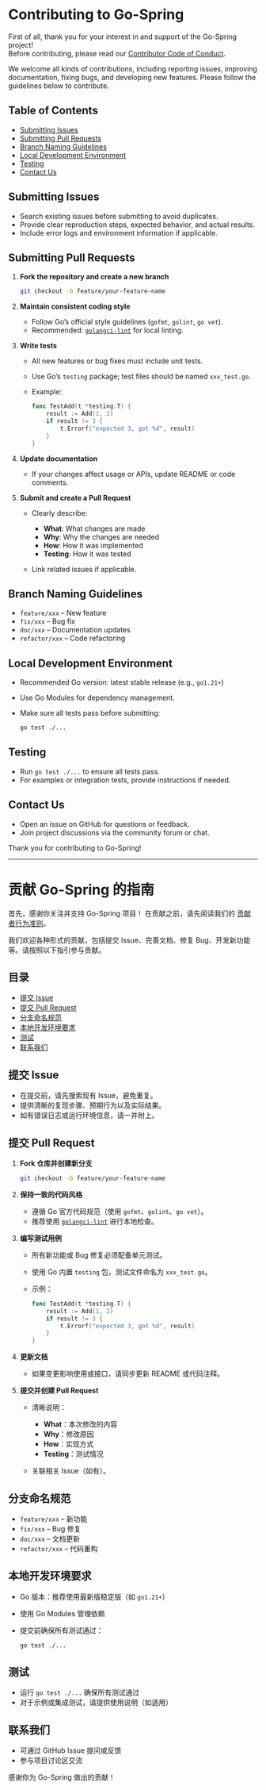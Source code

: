# Contributing to Go-Spring

First of all, thank you for your interest in and support of the Go-Spring project!  
Before contributing, please read our [Contributor Code of Conduct](CODE_OF_CONDUCT.md).

We welcome all kinds of contributions, including reporting issues, improving documentation, fixing bugs, and developing
new features. Please follow the guidelines below to contribute.

## Table of Contents

- [Submitting Issues](#submitting-issues)
- [Submitting Pull Requests](#submitting-pull-requests)
- [Branch Naming Guidelines](#branch-naming-guidelines)
- [Local Development Environment](#local-development-environment)
- [Testing](#testing)
- [Contact Us](#contact-us)

## Submitting Issues

- Search existing issues before submitting to avoid duplicates.
- Provide clear reproduction steps, expected behavior, and actual results.
- Include error logs and environment information if applicable.

## Submitting Pull Requests

1. **Fork the repository and create a new branch**

   ```bash
   git checkout -b feature/your-feature-name
   ````

2. **Maintain consistent coding style**

   * Follow Go’s official style guidelines (`gofmt`, `golint`, `go vet`).
   * Recommended: [`golangci-lint`](https://github.com/golangci/golangci-lint) for local linting.

3. **Write tests**

   * All new features or bug fixes must include unit tests.
   * Use Go’s `testing` package; test files should be named `xxx_test.go`.
   * Example:

     ```go
     func TestAdd(t *testing.T) {
         result := Add(1, 2)
         if result != 3 {
             t.Errorf("expected 3, got %d", result)
         }
     }
     ```

4. **Update documentation**

   * If your changes affect usage or APIs, update README or code comments.

5. **Submit and create a Pull Request**

   * Clearly describe:

      * **What**: What changes are made
      * **Why**: Why the changes are needed
      * **How**: How it was implemented
      * **Testing**: How it was tested
   * Link related issues if applicable.

## Branch Naming Guidelines

* `feature/xxx` – New feature
* `fix/xxx` – Bug fix
* `doc/xxx` – Documentation updates
* `refactor/xxx` – Code refactoring

## Local Development Environment

* Recommended Go version: latest stable release (e.g., `go1.21+`)
* Use Go Modules for dependency management.
* Make sure all tests pass before submitting:

  ```bash
  go test ./...
  ```

## Testing

* Run `go test ./...` to ensure all tests pass.
* For examples or integration tests, provide instructions if needed.

## Contact Us

* Open an issue on GitHub for questions or feedback.
* Join project discussions via the community forum or chat.

Thank you for contributing to Go-Spring!

---

# 贡献 Go-Spring 的指南

首先，感谢你关注并支持 Go-Spring 项目！
在贡献之前，请先阅读我们的 [贡献者行为准则](CODE_OF_CONDUCT.md)。

我们欢迎各种形式的贡献，包括提交 Issue、完善文档、修复 Bug、开发新功能等。请按照以下指引参与贡献。

## 目录

* [提交 Issue](#提交-issue)
* [提交 Pull Request](#提交-pull-request)
* [分支命名规范](#分支命名规范)
* [本地开发环境要求](#本地开发环境要求)
* [测试](#测试)
* [联系我们](#联系我们)

## 提交 Issue

* 在提交前，请先搜索现有 Issue，避免重复。
* 提供清晰的复现步骤、预期行为以及实际结果。
* 如有错误日志或运行环境信息，请一并附上。

## 提交 Pull Request

1. **Fork 仓库并创建新分支**

   ```bash
   git checkout -b feature/your-feature-name
   ```

2. **保持一致的代码风格**

   * 遵循 Go 官方代码规范（使用 `gofmt`、`golint`、`go vet`）。
   * 推荐使用 [`golangci-lint`](https://github.com/golangci/golangci-lint) 进行本地检查。

3. **编写测试用例**

   * 所有新功能或 Bug 修复必须配备单元测试。
   * 使用 Go 内置 `testing` 包，测试文件命名为 `xxx_test.go`。
   * 示例：

     ```go
     func TestAdd(t *testing.T) {
         result := Add(1, 2)
         if result != 3 {
             t.Errorf("expected 3, got %d", result)
         }
     }
     ```

4. **更新文档**

   * 如果变更影响使用或接口，请同步更新 README 或代码注释。

5. **提交并创建 Pull Request**

   * 清晰说明：

      * **What**：本次修改的内容
      * **Why**：修改原因
      * **How**：实现方式
      * **Testing**：测试情况
   * 关联相关 Issue（如有）。

## 分支命名规范

* `feature/xxx` – 新功能
* `fix/xxx` – Bug 修复
* `doc/xxx` – 文档更新
* `refactor/xxx` – 代码重构

## 本地开发环境要求

* Go 版本：推荐使用最新版稳定版（如 `go1.21+`）
* 使用 Go Modules 管理依赖
* 提交前确保所有测试通过：

  ```bash
  go test ./...
  ```

## 测试

* 运行 `go test ./...` 确保所有测试通过
* 对于示例或集成测试，请提供使用说明（如适用）

## 联系我们

* 可通过 GitHub Issue 提问或反馈
* 参与项目讨论区交流

感谢你为 Go-Spring 做出的贡献！